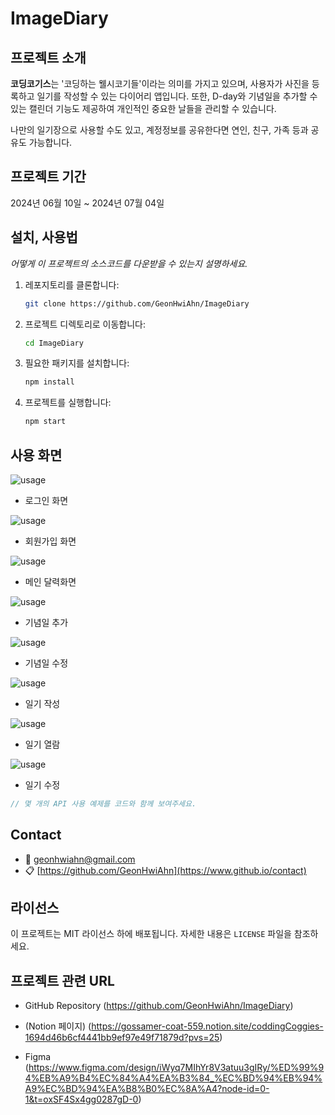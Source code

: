 # ImageDiary
<!--배지
![MIT License][license-shield] ![Repository Size][repository-size-shield] ![Issue Closed][issue-closed-shield]

<!--프로젝트 대문 이미지
![Project Title](./img/spring_boot_thymeleaf_title.png)

<!--프로젝트 버튼
 [![Readme in English][readme-eng-shield]][readme-eng-url] [![View Demo][view-demo-shield]][view-demo-url] [![Report bug][report-bug-shield]][report-bug-url] [![Request feature][request-feature-shield]][request-feature-url]

<!--목차
# Table of Contents
- [[1] About the Project](#1-about-the-project)
  - [Features](#features)
  - [Technologies](#technologies)
- [[2] Getting Started](#2-getting-started)
  - [Prerequisites](#prerequisites)
  - [Installation](#installation)
  - [Configuration](#configuration)
- [[3] Usage](#3-usage)
- [[4] Contribution](#4-contribution)
- [[5] Acknowledgement](#5-acknowledgement)
- [[6] Contact](#6-contact)
- [[7] License](#7-license)
-->


## 프로젝트 소개
**코딩코기스**는 '코딩하는 웰시코기들'이라는 의미를 가지고 있으며, 사용자가 사진을 등록하고 일기를 작성할 수 있는 다이어리 앱입니다. 또한, D-day와 기념일을 추가할 수 있는 캘린더 기능도 제공하여 개인적인 중요한 날들을 관리할 수 있습니다.

나만의 일기장으로 사용할 수도 있고, 계정정보를 공유한다면 연인, 친구, 가족 등과 공유도 가능합니다.


## 프로젝트 기간
2024년 06월 10일 ~ 2024년 07월 04일

<!--
## 주요 기능
- **사진 등록 및 일기 작성**: 사용자가 일기와 함께 사진을 등록할 수 있습니다.
- **캘린더 기능**: D-day와 기념일을 추가 및 관리할 수 있습니다.
## Technologies
***언어, 프레임워크, 주요 라이브러리**를 **버전**과 함께 나열하세요.*

- [Maven](https://maven.apache.org/) 3.6.3
- [MySQL](https://www.mysql.com/) 8.0
- [Spring](https://spring.io/) 2.4.3



# [2] Getting Started
*만약 운영체제에 따라 프로그램을 다르게 동작시켜야한다면, 운영체제별로 동작 방법을 설명하세요*

## Prerequisites
*프로젝트를 동작시키기 위해 필요한 소프트웨어와 라이브러리를 나열하고 어떻게 다운받을 수 있는지 설명하세요.*

- [OpenWeather API key](https://openweathermap.org/) (무료)
- npm
```bash
npm install npm@latest -g
```
-->

## 설치, 사용법
*어떻게 이 프로젝트의 소스코드를 다운받을 수 있는지 설명하세요.*

1. 레포지토리를 클론합니다:
    ```sh
    git clone https://github.com/GeonHwiAhn/ImageDiary
    ```
2. 프로젝트 디렉토리로 이동합니다:
    ```sh
    cd ImageDiary
    ```
3. 필요한 패키지를 설치합니다:
    ```sh
    npm install
    ```
4. 프로젝트를 실행합니다:
    ```sh
    npm start
    ```


## 사용 화면

![usage](./img/1.png)
- 로그인 화면

![usage](./img/2.png)
- 회원가입 화면

![usage](./img/main.png)
- 메인 달력화면

![usage](./img/3-0.png)
- 기념일 추가

![usage](./img/3.png)
- 기념일 수정

![usage](./img/일기작성.png)
- 일기 작성

![usage](./img/일기열람.png)
- 일기 열람

![usage](./img/일기수정.png)
- 일기 수정

```java
// 몇 개의 API 사용 예제를 코드와 함께 보여주세요.
```


<!--
# [4] Contribution
기여해주신 모든 분들께 대단히 감사드립니다.[`contributing guide`][contribution-url]를 참고해주세요.
이 프로젝트의 기여하신 분들을 소개합니다! 🙆‍♀️
*이모티콘 쓰는 것을 좋아한다면, 버그 수정에 🐞, 아이디어 제공에 💡, 새로운 기능 구현에 ✨를 사용할 수 있습니다.*
- 🐞 [dev-ujin](https://github.com/): 메인페이지 버그 수정



# [5] Acknowledgement
***유사한 프로젝트의 레포지토리** 혹은 **블로그 포스트** 등 프로젝트 구현에 영감을 준 출처에 대해 링크를 나열하세요.*

- [Readme Template - Embedded Artistry](https://embeddedartistry.com/blog/2017/11/30/embedded-artistry-readme-template/)
- [How to write a kickass Readme - James.Scott](https://dev.to/scottydocs/how-to-write-a-kickass-readme-5af9)
- [Best-README-Template - othneildrew](https://github.com/othneildrew/Best-README-Template#prerequisites)
- [Img Shields](https://shields.io/)
- [Github Pages](https://pages.github.com/)
-->


## Contact
- 📧 geonhwiahn@gmail.com
- 📋 [https://github.com/GeonHwiAhn](https://www.github.io/contact)



## 라이선스
이 프로젝트는 MIT 라이선스 하에 배포됩니다. 자세한 내용은 `LICENSE` 파일을 참조하세요.


## 프로젝트 관련 URL
- GitHub Repository
(https://github.com/GeonHwiAhn/ImageDiary)

- (Notion 페이지)
(https://gossamer-coat-559.notion.site/coddingCoggies-1694d46b6cf4441bb9ef97e49f71879d?pvs=25)


- Figma
 (https://www.figma.com/design/iWyq7MIhYr8V3atuu3gIRy/%ED%99%94%EB%A9%B4%EC%84%A4%EA%B3%84_%EC%BD%94%EB%94%A9%EC%BD%94%EA%B8%B0%EC%8A%A4?node-id=0-1&t=oxSF4Sx4gg0287gD-0)




<!--Url for Badges
[license-shield]: https://img.shields.io/github/license/dev-ujin/readme-template?labelColor=D8D8D8&color=04B4AE
[repository-size-shield]: https://img.shields.io/github/repo-size/dev-ujin/readme-template?labelColor=D8D8D8&color=BE81F7
[issue-closed-shield]: https://img.shields.io/github/issues-closed/dev-ujin/readme-template?labelColor=D8D8D8&color=FE9A2E

<!--Url for Buttons
[readme-eng-shield]: https://img.shields.io/badge/-readme%20in%20english-2E2E2E?style=for-the-badge
[view-demo-shield]: https://img.shields.io/badge/-%F0%9F%98%8E%20view%20demo-F3F781?style=for-the-badge
[view-demo-url]: https://dev-ujin.github.io
[report-bug-shield]: https://img.shields.io/badge/-%F0%9F%90%9E%20report%20bug-F5A9A9?style=for-the-badge
[report-bug-url]: https://github.com/dev-ujin/readme-template/issues
[request-feature-shield]: https://img.shields.io/badge/-%E2%9C%A8%20request%20feature-A9D0F5?style=for-the-badge
[request-feature-url]: https://github.com/dev-ujin/readme-template/issues

<!--URLS
[license-url]: LICENSE.md
[contribution-url]: CONTRIBUTION.md
[readme-eng-url]: ../README.md



-->